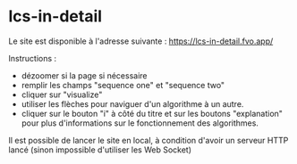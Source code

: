# lcs-in-detail

Le site est disponible à l'adresse suivante : https://lcs-in-detail.fvo.app/

Instructions :
- dézoomer si la page si nécessaire
- remplir les champs "sequence one" et "sequence two"
- cliquer sur "visualize"
- utiliser les flèches pour naviguer d'un algorithme à un autre.
- cliquer sur le bouton "i" à côté du titre et sur les boutons "explanation" pour plus d'informations sur le fonctionnement des algorithmes.

Il est possible de lancer le site en local, à condition d'avoir un serveur HTTP lancé (sinon impossible d'utiliser les Web Socket)
